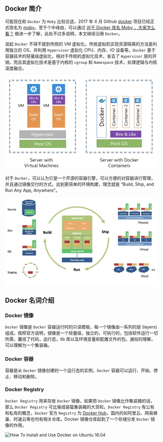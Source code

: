 ## Docker 简介

可能现在称 `Docker` 为 `Moby` 比较合适，2017 年 4 月 Github [docker](https://github.com/docker/docker) 项目已经正式改名为 [moby](https://github.com/moby/moby)。至于个中缘由，可以通过 [对于 Docker 改名 Moby ，大家怎么看？](https://www.zhihu.com/question/58805021) 做进一步了解，此处不过多说明，本文继续沿用 `Docker`。

说起 `Docker` 不得不提到传统的 VM 虚拟化。传统虚拟机实现资源隔离的方法是利用独立的 OS，并利用 `Hypervisor` 虚拟化 CPU、内存、IO 设备等。`Docker` 基于容器技术的轻量级虚拟化，相对于传统的虚拟化技术，省去了 `Hypervisor` 层的开销，而且其虚拟化技术是基于内核的 `cgroup` 和 `Namespace` 技术，处理逻辑与内核深度融合。

![Docker vs VM](images/docker-vs-vm.png)

对于 `Docker`，可以认为它是一个开源的容器引擎，可以方便的对容器进行管理，并且通过镜像交付的方式，达到更简单的环境构建，理念就是 “Build, Ship, and Run Any App, Anywhere”。

![Docker run build ship](images/docker-build-ship.png)

## Docker 名词介绍

### Docker 镜像

`Docker` 镜像是 `Docker` 容器运行时的只读模板，每一个镜像由一系列的层 (layers) 组成。按照官方说明，镜像是一个轻量级，独立的，可执行的，包括软件运行一切所需，囊括了代码，运行态，lib 库以及环境变量和配置文件的包。通俗的理解，可以理解为一个集装箱。

### Docker 容器

容器是从 `Docker` 镜像创建的一个运行态的实例，`Docker` 容器可以运行、开始、停止、移动和删除。

### Docker Registry

`Docker Registry` 用来存放 `Docker` 镜像，如果把 `Docker` 镜像比作集装箱的话，那么 `Docker Registry` 可比喻成装载集装箱的大货轮。`Docker Registry` 有公有和私有的概念，`Docker` 官方 `Registry` 为 [Docker Hub](https://hub.docker.com)，国内的如阿里云、网易蜂巢、时速云等也均有相关仓库。Docker 镜像仓库起到了一个存储分发 `Docker` 镜像的作用。

![How To Install and Use Docker on Ubuntu 16.04](https://community-cdn-digitalocean-com.global.ssl.fastly.net/assets/tutorials/images/large/Docker_Install_mostov_twitter-_-facebook-2.png?1481222610)
